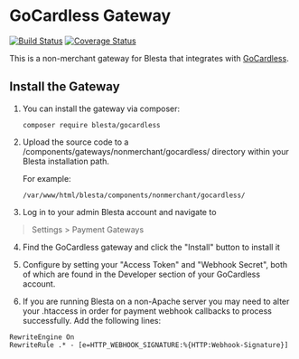 # GoCardless Gateway

[![Build Status](https://travis-ci.org/blesta/gateway-gocardless.svg?branch=master)](https://travis-ci.org/blesta/gateway-gocardless) [![Coverage Status](https://coveralls.io/repos/github/blesta/gateway-gocardless/badge.svg?branch=master)](https://coveralls.io/github/blesta/gateway-gocardless?branch=master)

This is a non-merchant gateway for Blesta that integrates with [GoCardless](https://gocardless.com/).

## Install the Gateway

1. You can install the gateway via composer:

    ```
    composer require blesta/gocardless
    ```

2. Upload the source code to a /components/gateways/nonmerchant/gocardless/ directory within
your Blesta installation path.

    For example:

    ```
    /var/www/html/blesta/components/nonmerchant/gocardless/
    ```

3. Log in to your admin Blesta account and navigate to
> Settings > Payment Gateways

4. Find the GoCardless gateway and click the "Install" button to install it

5. Configure by setting your "Access Token" and "Webhook Secret", both of which are found in the Developer section of your GoCardless account.

6. If you are running Blesta on a non-Apache server you may need to alter your .htaccess in order for payment webhook callbacks to process successfully.  Add the following lines:

```
RewriteEngine On
RewriteRule .* - [e=HTTP_WEBHOOK_SIGNATURE:%{HTTP:Webhook-Signature}]
```
